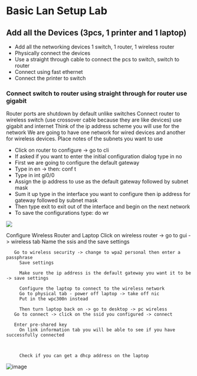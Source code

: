 <h1>Basic Lan Setup Lab</h1>

<h2>Add all the Devices (3pcs, 1 printer and 1 laptop) </h2>

- Add all the networking devices 1 switch, 1 router, 1 wireless router
- Physically connect the devices 
- Use a straight through cable to connect the pcs to switch, switch to router
- Connect using fast ethernet 
- Connect the printer to switch 

<h3> Connect switch to router using straight through for router use gigabit </h3>
<p>Router ports are shutdown by default unlike switches
Connect router to wireless switch (use crossover cable because they are like devices) use gigabit and internet 
Think of the ip address scheme you will use for the network 
We are going to have one network for wired devices and another for wireless devices. Place notes of the subnets you want to use </p>
	 
- Click on router to configure -> go to cli 
- If asked if you want to enter the initial configuration dialog type in no
- First we are going to configure the default gateway 
- Type in en -> then: conf t
- Type in int gi0/0
- Assign the ip address to use as the default gateway followed by subnet mask 
- Sum it up type in the interface you want to configure then ip address for gateway followed by subnet mask 
- Then type exit to exit out of the interface and begin on the next network
- To save the configurations type: do wr 

<p>
<img src="https://github.com/user-attachments/assets/b9d22b71-eee9-4079-97d2-11569e8da306"/>
</p>


Configure Wireless Router and Laptop
    Click on wireless router  -> go to gui -> wireless tab
    Name the ssis and the save settings 
 
	   Go to wireless security -> change to wpa2 personal then enter a passphrase
		 Save settings 
		 
		 Make sure the ip address is the default gateway you want it to be -> save settings
		 
		 Configure the laptop to connect to the wireless network 
		 Go to physical tab - power off laptop -> take off nic
		 Put in the wpc300n instead 
		 
		 Then turn laptop back on -> go to desktop -> pc wireless
	   Go to connect -> click on the ssid you configured -> connect
		
	   Enter pre-shared key 
		 On link information tab you will be able to see if you have successfully connected
 
		
		 
		 Check if you can get a dhcp address on the laptop 
		
![image](https://github.com/user-attachments/assets/66574c3a-ab23-4457-bd58-3abf53dda0b2)



